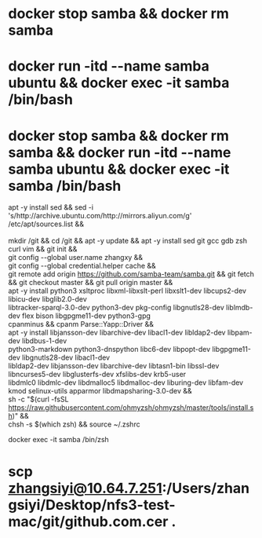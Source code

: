 # docker stop samba && docker rm samba
# docker run -itd --name samba ubuntu && docker exec -it samba /bin/bash
# docker stop samba && docker rm samba && docker run -itd --name samba ubuntu && docker exec -it samba /bin/bash

apt -y install sed && sed -i 's/http:\/\/archive.ubuntu.com/http:\/\/mirrors.aliyun.com/g' /etc/apt/sources.list && \
\
mkdir /git && cd /git && apt -y update && apt -y install sed  git gcc gdb zsh curl vim  && git init && \
          git config --global user.name zhangxy &&\
          git config --global credential.helper cache  && \
git remote add  origin https://github.com/samba-team/samba.git && git fetch && git checkout master && git pull origin master &&\
        apt -y install python3 xsltproc  libxml-libxslt-perl libxslt1-dev  libcups2-dev  libicu-dev  libglib2.0-dev \
        libtracker-sparql-3.0-dev  python3-dev  pkg-config  libgnutls28-dev  liblmdb-dev  flex  bison  libgpgme11-dev python3-gpg \
        cpanminus && cpanm Parse::Yapp::Driver && \
        apt -y install   libjansson-dev  libarchive-dev  libacl1-dev  libldap2-dev  libpam-dev libdbus-1-dev \
        python3-markdown python3-dnspython libc6-dev libpopt-dev libgpgme11-dev libgnutls28-dev libacl1-dev \
        libldap2-dev libjansson-dev libarchive-dev libtasn1-bin libssl-dev libncurses5-dev libglusterfs-dev  xfslibs-dev krb5-user \
        libdmlc0   libdmlc-dev   libdmalloc5  libdmalloc-dev liburing-dev libfam-dev kmod selinux-utils apparmor  libdmapsharing-3.0-dev  && \
sh -c "$(curl -fsSL https://raw.githubusercontent.com/ohmyzsh/ohmyzsh/master/tools/install.sh)" && \
   chsh -s $(which zsh)  && source ~/.zshrc 


docker exec -it samba /bin/zsh

# scp zhangsiyi@10.64.7.251:/Users/zhangsiyi/Desktop/nfs3-test-mac/git/github.com.cer .

